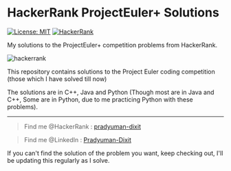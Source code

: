 # HackerRank ProjectEuler+ Solutions
[![License: MIT](https://img.shields.io/badge/License-MIT-seagreen.svg)](https://opensource.org/licenses/MIT)
[![HackerRank](https://img.shields.io/badge/HackerRank-Project_Euler+-brightgreen.svg?style=flat)](https://www.hackerrank.com/contests/projecteuler/challenges)

My solutions to the ProjectEuler+ competition problems from HackerRank.

![hackerrank](https://user-images.githubusercontent.com/41565823/46145009-fcdf3100-c25e-11e8-9518-d0dbd3294e30.png)

This repository contains solutions to the Project Euler coding competition (those which I have solved till now)

The solutions are in C++, Java and Python (Though most are in Java and C++, Some are in Python, due to me practicing Python with these problems).

***
>Find me @HackerRank    : [pradyuman-dixit](https://www.hackerrank.com/pradyumandixit)

>Find me @LinkedIn      : [Pradyuman-Dixit](https://www.linkedin.com/in/pradyuman-dixit/)

If you can't find the solution of the problem you want, keep checking out, I'll be updating this regularly as I solve.
